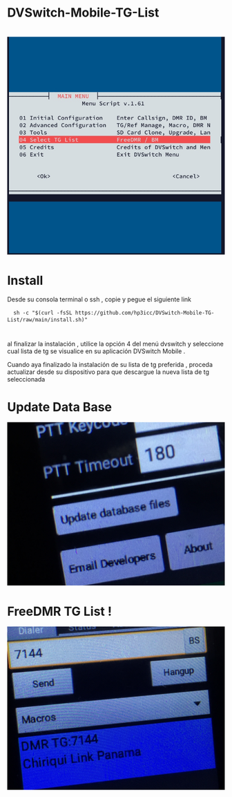 # DVSwitch-Mobile-TG-List

#
<img src="https://github.com/hp3icc/DVSwitch-Mobile-TG-List/raw/main/IMG_2274.jpg" width="600">

#

# Install

Desde su consola terminal o ssh , copie y pegue el siguiente link 

      sh -c "$(curl -fsSL https://github.com/hp3icc/DVSwitch-Mobile-TG-List/raw/main/install.sh)"
      
#

al finalizar la instalación , utilice la opción 4 del menú dvswitch y seleccione cual lista de tg se visualice en su aplicación DVSwitch Mobile .

Cuando aya finalizado la instalación de su lista de tg preferida , proceda actualizar desde su dispositivo para que descargue la nueva lista de tg seleccionada  

#

# Update Data Base

<img src="https://github.com/hp3icc/DVSwitch-Mobile-TG-List/raw/main/IMG_2275.JPG" width="600">

#

# FreeDMR TG List !

<img src="https://github.com/hp3icc/DVSwitch-Mobile-TG-List/raw/main/IMG_2276.JPG" width="600">
